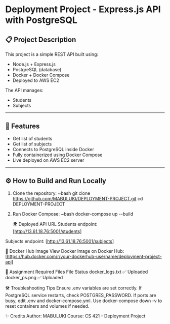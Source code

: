 # Deployment Project - Express.js API with PostgreSQL

## 📋 Project Description

This project is a simple REST API built using:
- Node.js + Express.js
- PostgreSQL (database)
- Docker + Docker Compose
- Deployed to AWS EC2

The API manages:
- Students
- Subjects

---

## 🚀 Features

- Get list of students
- Get list of subjects
- Connects to PostgreSQL inside Docker
- Fully containerized using Docker Compose
- Live deployed on AWS EC2 server

---

## ⚙️ How to Build and Run Locally

1. Clone the repository:
   ~bash
   git clone https://github.com/MABULUKI/DEPLOYMENT-PROJECT.git
   cd DEPLOYMENT-PROJECT

2. Run Docker Compose:
  ~bash
   docker-compose up --build

   🌍 Deployed API URL
Students endpoint:
[http://13.61.18.76:5001/students]

Subjects endpoint:
[http://13.61.18.76:5001/subjects]

🐳 Docker Hub Image
View Docker Image on Docker Hub:
[https://hub.docker.com/r/your-dockerhub-username/deployment-project-api]


📂 Assignment Required Files
File	Status
docker_logs.txt	✅ Uploaded
docker_ps.png	✅ Uploaded


🛠 Troubleshooting Tips
Ensure .env variables are set correctly.
If PostgreSQL service restarts, check POSTGRES_PASSWORD.
If ports are busy, edit .env and docker-compose.yml.
Use docker-compose down -v to reset containers and volumes if needed.

✨ Credits
Author: MABULUKI
Course: CS 421 - Deployment Project

